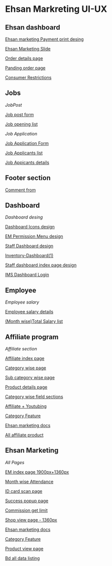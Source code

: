 # Ehsan Markreting UI-UX

## Ehsan dashboard

[Ehsan marketing Payment print desing](https://www.figma.com/file/Ww6nUQ34ZfrU52yRo8DKYn/Payment-Print-Design?node-id=75%3A123)

[Ehsan Marketing Slide](https://www.figma.com/file/Ww6nUQ34ZfrU52yRo8DKYn/Payment-Print-Design?node-id=103%3A108)

[Order details page](https://www.figma.com/file/Ww6nUQ34ZfrU52yRo8DKYn/Payment-Print-Design?node-id=113%3A7)

[Panding order page](https://www.figma.com/file/Ww6nUQ34ZfrU52yRo8DKYn/Payment-Print-Design?node-id=144%3A188) 

[Consumer Restrictions](https://www.figma.com/file/Ww6nUQ34ZfrU52yRo8DKYn/Ehsan-marketing-Project?node-id=490%3A290)

## Jobs
*JobPost*

[Job post form](https://www.figma.com/file/Ww6nUQ34ZfrU52yRo8DKYn/Payment-Print-Design?node-id=256%3A2446)

[Job opening list](https://www.figma.com/file/Ww6nUQ34ZfrU52yRo8DKYn/Ehsan-marketing-Project?node-id=262%3A2652)

*Job Application*

[Job Application Form](https://www.figma.com/file/Ww6nUQ34ZfrU52yRo8DKYn/Payment-Print-Design?node-id=183%3A759)

[Job Applicants list](https://www.figma.com/file/Ww6nUQ34ZfrU52yRo8DKYn/Ehsan-marketing-Project?node-id=507%3A617)

[Job Appicants details](https://www.figma.com/file/Ww6nUQ34ZfrU52yRo8DKYn/Ehsan-marketing-Project?node-id=553%3A373)

## Footer section

[Comment from](https://www.figma.com/file/Ww6nUQ34ZfrU52yRo8DKYn/Ehsan-marketing-Project?node-id=432%3A363)


## Dashboard
*Dashboard desing*

[Dashboard Icons design](https://www.figma.com/file/Ww6nUQ34ZfrU52yRo8DKYn/Payment-Print-Design?node-id=154%3A562)

[EM Permission Menu design](https://www.figma.com/file/Ww6nUQ34ZfrU52yRo8DKYn/Payment-Print-Design?node-id=227%3A321)

[Staff Dashboard design](https://www.figma.com/file/Ww6nUQ34ZfrU52yRo8DKYn/Ehsan-marketing-Project?node-id=293%3A147)

[Inventory-Dashboard(1)](https://www.figma.com/file/Ww6nUQ34ZfrU52yRo8DKYn/Ehsan-marketing-Project?node-id=298%3A149)

[Staff dashboard index page design](https://www.figma.com/file/Ww6nUQ34ZfrU52yRo8DKYn/Ehsan-marketing-Project?node-id=253%3A90)

[IMS Dashboard Login](https://www.figma.com/file/Ww6nUQ34ZfrU52yRo8DKYn/Ehsan-marketing-Project?node-id=1968%3A315&t=wb0dAAKrb5KV6Gvi-1)

## Employee
*Employee salary*

[Employee salary details](https://www.figma.com/file/Ww6nUQ34ZfrU52yRo8DKYn/Ehsan-marketing-Project?node-id=627%3A290)

[(Month wise)Total Salary list](https://www.figma.com/file/Ww6nUQ34ZfrU52yRo8DKYn/Ehsan-marketing-Project?node-id=634%3A636)

## Affiliate program
*Affiliate section*

[Affiliate index page](https://www.figma.com/file/Ww6nUQ34ZfrU52yRo8DKYn/Ehsan-marketing-Project?node-id=691%3A298)

[Category wise page](https://www.figma.com/file/Ww6nUQ34ZfrU52yRo8DKYn/Ehsan-marketing-Project?node-id=728%3A1117)

[Sub category wise page](https://www.figma.com/file/Ww6nUQ34ZfrU52yRo8DKYn/Ehsan-marketing-Project?node-id=730%3A1414)

[Product details page](https://www.figma.com/file/Ww6nUQ34ZfrU52yRo8DKYn/Ehsan-marketing-Project?node-id=698%3A601)

[Category wise field sections](https://drive.google.com/file/d/1oV9ijb-EyMAyni8ocWK2I2Te0hudAyRq/view?usp=share_link)

[Affiliate + Youtubing](https://docs.google.com/document/d/13lmatw_2L5usHDCiT1MeN7DRR_DkGJgWRCsa8Yfkz4s/edit?usp=sharing)

[Category Feature](https://www.figma.com/file/Ww6nUQ34ZfrU52yRo8DKYn/Ehsan-marketing-Project?node-id=1516%3A361&t=Sg43hCbdQdAJUza4-1)

[Ehsan marketing docs](https://docs.google.com/document/d/13lmatw_2L5usHDCiT1MeN7DRR_DkGJgWRCsa8Yfkz4s/edit?usp=sharing)

[All affiliate product](https://www.figma.com/file/Ww6nUQ34ZfrU52yRo8DKYn/Ehsan-marketing-Project?node-id=2209%3A317&t=ad1m1VTZ7OpdiQn2-1)

## Ehsan Marketing
*All Pages*

[EM index page 1900px+1360px](https://www.figma.com/file/Ww6nUQ34ZfrU52yRo8DKYn/Ehsan-marketing-Project?node-id=774%3A290&t=yow6j3ZwjX2EVSUu-1)

[Month wise Attendance](https://www.figma.com/file/Ww6nUQ34ZfrU52yRo8DKYn/Ehsan-marketing-Project?node-id=976%3A295&t=yvi7b67cFWF8lsAz-1)

[ID card scan page](https://www.figma.com/file/Ww6nUQ34ZfrU52yRo8DKYn/Ehsan-marketing-Project?node-id=949%3A1153&t=yvi7b67cFWF8lsAz-1)

[Success popup page](https://www.figma.com/file/Ww6nUQ34ZfrU52yRo8DKYn/Ehsan-marketing-Project?node-id=954%3A1215&t=yvi7b67cFWF8lsAz-1)

[Commission get limit](https://www.figma.com/file/Ww6nUQ34ZfrU52yRo8DKYn/Ehsan-marketing-Project?node-id=991%3A356&t=xh8QIwiuq2VoowQA-1)

[Shop view page - 1360px](https://www.figma.com/file/Ww6nUQ34ZfrU52yRo8DKYn/Ehsan-marketing-Project?node-id=1191%3A502&t=dRPGrj18SxGe0722-1)

[Ehsan marketing docs](https://docs.google.com/document/d/13lmatw_2L5usHDCiT1MeN7DRR_DkGJgWRCsa8Yfkz4s/edit?usp=sharing)

[Category Feature](https://www.figma.com/file/Ww6nUQ34ZfrU52yRo8DKYn/Ehsan-marketing-Project?node-id=1516%3A361&t=Sg43hCbdQdAJUza4-1)

[Product view page](https://www.figma.com/file/Ww6nUQ34ZfrU52yRo8DKYn/Ehsan-marketing-Project?node-id=1698%3A1121&t=1sBHUmflNPnb2aZX-1)

[Bd all data listing](https://docs.google.com/spreadsheets/d/1fNeSZH7PNwixX23Md9Gt0U2iB7bJJBPjd1rjJtjE_Ik/edit?usp=sharing)

[]()

[]()

[]()

[]()

[]()

[]()

[]()

[]()

[]()

[]()

[]()
